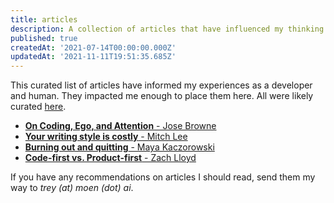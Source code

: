 ```yaml
---
title: articles
description: A collection of articles that have influenced my thinking.
published: true
createdAt: '2021-07-14T00:00:00.000Z'
updatedAt: '2021-11-11T19:51:35.685Z'
---
```


This curated list of articles have informed my experiences as a developer
and human. They impacted me enough to place them here.
All were likely curated [here](https://news.ycombinator.com).

- [**On Coding, Ego, and Attention** - Jose Browne](https://josebrowne.com/on-coding-ego-and-attention)
- [**Your writing style is costly** - Mitch Lee](https://blog.mitchjlee.com/2020/your-writing-style-is-costly)
- [**Burning out and quitting** - Maya Kaczorowski](https://mayakaczorowski.com/blogs/burnout)
- [**Code-first vs. Product-first** - Zach Lloyd](https://thezbook.com/code-first-vs-product-first)

If you have any recommendations on articles I should read, send them my
way to *trey (at) moen (dot) ai*.
